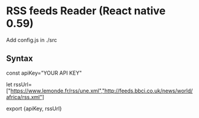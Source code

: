 # RSS feeds Reader (React native 0.59)

Add config.js in ./src


## Syntax


const apiKey="YOUR API KEY"


let rssUrl=["https://www.lemonde.fr/rss/une.xml","http://feeds.bbci.co.uk/news/world/africa/rss.xml"]

export {apiKey, rssUrl}